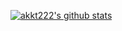 [![akkt222's github stats](https://github-readme-stats.vercel.app/api?username=akkt222)](https://github.com/anuraghazra/github-readme-stats)
